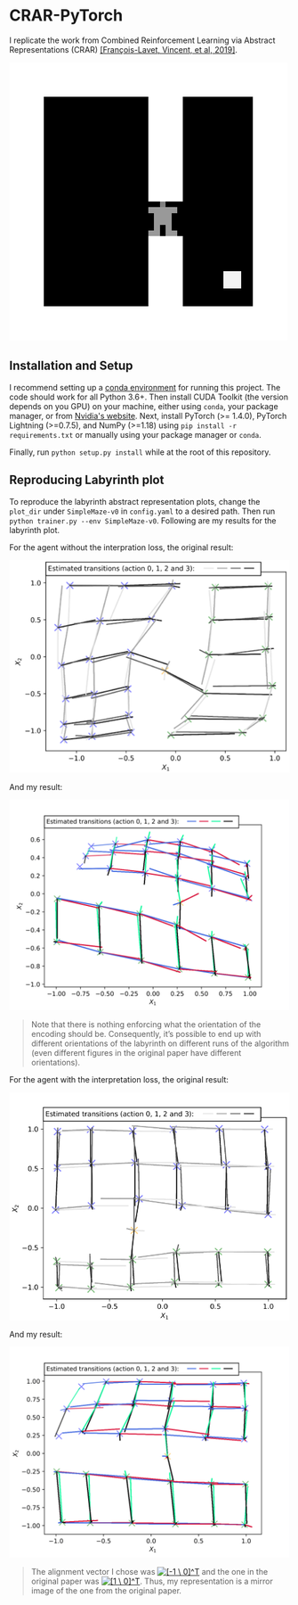 # CRAR-PyTorch

I replicate the work from Combined Reinforcement Learning via Abstract Representations (CRAR) [\[François-Lavet, Vincent, et al, 2019\]](https://arxiv.org/abs/1809.04506).

![Maze with goal](experiments/random_exploring.gif)

## Installation and Setup

I recommend setting up a [conda environment](https://docs.conda.io/projects/conda/en/latest/user-guide/tasks/manage-environments.html) for running this project. The code should work for all Python 3.6+. Then install CUDA Toolkit (the version depends on you GPU) on your machine, either using `conda`, your package manager, or from [Nvidia's website](https://developer.nvidia.com/cuda-toolkit). Next, install PyTorch (>= 1.4.0), PyTorch Lightning (>=0.7.5), and NumPy (>=1.18) using `pip install -r requirements.txt` or manually using your package manager or `conda`.

Finally, run `python setup.py install` while at the root of this repository.

## Reproducing Labyrinth plot

To reproduce the labyrinth abstract representation plots, change the `plot_dir` under `SimpleMaze-v0` in `config.yaml` to a desired path. Then run `python trainer.py --env SimpleMaze-v0`. Following are my results for the labyrinth plot.

For the agent without the interpration loss, the original result:

![Original result](plots/simple_maze_v0/crarrepnointerp.png)

And my result:

![My result](plots/simple_maze_v0/my_plot_wo_interp.png)


>  Note that there is nothing enforcing what the orientation of the encoding should be. Consequently, it’s possible to end up with different orientations of the labyrinth on different runs of the algorithm (even different figures in the original paper have different orientations).

For the agent with the interpretation loss, the original result:

![Original result](plots/simple_maze_v0/crarrepinterp.png)

And my result:

![My result](plots/simple_maze_v0/my_plot_with_interp.png)

> The alignment vector I chose was <a href="https://www.codecogs.com/eqnedit.php?latex=\inline&space;[-1&space;\&space;0]^T" target="_blank"><img src="https://latex.codecogs.com/gif.latex?\inline&space;[-1&space;\&space;0]^T" title="[-1 \ 0]^T" /></a> and the one in the original paper was <a href="https://www.codecogs.com/eqnedit.php?latex=\inline&space;[1&space;\&space;0]^T" target="_blank"><img src="https://latex.codecogs.com/gif.latex?\inline&space;[1&space;\&space;0]^T" title="[1 \ 0]^T" /></a>. Thus, my representation is a mirror image of the one from the original paper.
